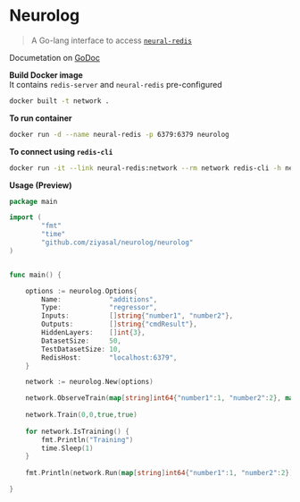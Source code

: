 Neurolog
================
> A Go-lang interface to access [`neural-redis`](https://github.com/antirez/neural-redis)

Documetation on [GoDoc](https://godoc.org/github.com/ziyasal/neurolog/neurolog)

**Build Docker image**  
It contains `redis-server` and `neural-redis` pre-configured

```sh
docker built -t network .
```

**To run container**
```sh
docker run -d --name neural-redis -p 6379:6379 neurolog
```

**To connect using `redis-cli`**
```sh
docker run -it --link neural-redis:network --rm network redis-cli -h neurolog -p 6379
```

**Usage (Preview)**

```go
package main

import (
        "fmt"
        "time"
	    "github.com/ziyasal/neurolog/neurolog"
)


func main() {

	options := neurolog.Options{
		Name:            "additions",
		Type:            "regressor",
		Inputs:          []string{"number1", "number2"},
		Outputs:         []string{"cmdResult"},
		HiddenLayers:    []int{3},
		DatasetSize:     50,
		TestDatasetSize: 10,
		RedisHost:       "localhost:6379",
	}

	network := neurolog.New(options)

    network.ObserveTrain(map[string]int64{"number1":1, "number2":2}, map[string]int64{"cmdResult":2})
    
    network.Train(0,0,true,true)
    
    for network.IsTraining() {
        fmt.Println("Training")
        time.Sleep(1)
    }
    
    fmt.Println(network.Run(map[string]int64{"number1":1, "number2":2}))

}


```
